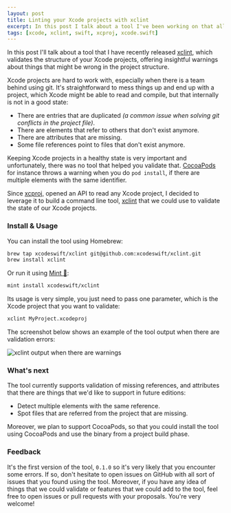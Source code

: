 ```yaml
---
layout: post
title: Linting your Xcode projects with xclint
excerpt: In this post I talk about a tool I've been working on that allows you to check the state of your Xcode projects, finding missing references and duplicated files.
tags: [xcode, xclint, swift, xcproj, xcode.swift]
---
```


In this post I'll talk about a tool that I have recently released [xclint](https://github.com/xcodeswift/xclint), which validates the structure of your Xcode projects, offering insightful warnings about things that might be wrong in the project structure.

Xcode projects are hard to work with, especially when there is a team behind using git. It's straightforward to mess things up and end up with a project, which Xcode might be able to read and compile, but that internally is not in a good state:

- There are entries that are duplicated _(a common issue when solving git conflicts in the project file)_.
- There are elements that refer to others that don't exist anymore.
- There are attributes that are missing.
- Some file references point to files that don't exist anymore.

Keeping Xcode projects in a healthy state is very important and unfortunately, there was no tool that helped you validate that. [CocoaPods](https://cocoapods.org) for instance throws a warning when you do `pod install`, if there are multiple elements with the same identifier.

Since [xcproj](https://github.com/xcodeswift/xcproj), opened an API to read any Xcode project, I decided to leverage it to build a command line tool, [xclint](https://github.com/xcodeswift/xclint) that we could use to validate the state of our Xcode projects.

### Install & Usage

You can install the tool using Homebrew:

```bash
brew tap xcodeswift/xclint git@github.com:xcodeswift/xclint.git
brew install xclint
```

Or run it using [Mint 🌱](https://github.com/yonaskolb/mint):

```bash
mint install xcodeswift/xclint
```

Its usage is very simple, you just need to pass one parameter, which is the Xcode project that you want to validate:

```bash
xclint MyProject.xcodeproj
```

The screenshot below shows an example of the tool output when there are validation errors:

![xclint output when there are warnings](/assets/images/xclint.png)

### What's next

The tool currently supports validation of missing references, and attributes that there are things that we'd like to support in future editions:

- Detect multiple elements with the same reference.
- Spot files that are referred from the project that are missing.

Moreover, we plan to support CocoaPods, so that you could install the tool using CocoaPods and use the binary from a project build phase.

### Feedback

It's the first version of the tool, `0.1.0` so it's very likely that you encounter some errors. If so, don't hesitate to open issues on GitHub with all sort of issues that you found using the tool. Moreover, if you have any idea of things that we could validate or features that we could add to the tool, feel free to open issues or pull requests with your proposals. You're very welcome!
